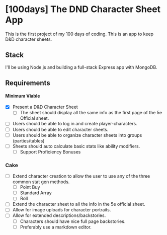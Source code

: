 # [100days] The DND Character Sheet App

This is the first project of my 100 days of coding.
This is an app to keep D&D character sheets.

## Stack

I'll be using Node.js and building a full-stack Express app with MongoDB.

## Requirements

#### Minimum Viable

-  [X] Present a D&D Character Sheet
   -  [ ] The sheet should display all the same info as the first page of the 5e Official sheet.
-  [ ] Users should be able to log in and create player-characters.
-  [ ] Users should be able to edit character sheets.
-  [ ] Users should be able to organize character sheets into groups (parties/tables)
-  [ ] Sheets should auto calculate basic stats like ability modifiers.
   -  [ ] Support Proficiency Bonuses

### Cake

-  [ ] Extend character creation to allow the user to use any of the three common stat gen methods.
   -  [ ] Point Buy
   -  [ ] Standard Array
   -  [ ] Roll
-  [ ] Extend the character sheet to all the info in the 5e official sheet.
-  [ ] Allow for image uploads for character portraits.
-  [ ] Allow for extended descriptions/backstories.
   -  [ ] Characters should have nice full page backstories.
   -  [ ] Preferably use a markdown editor.
